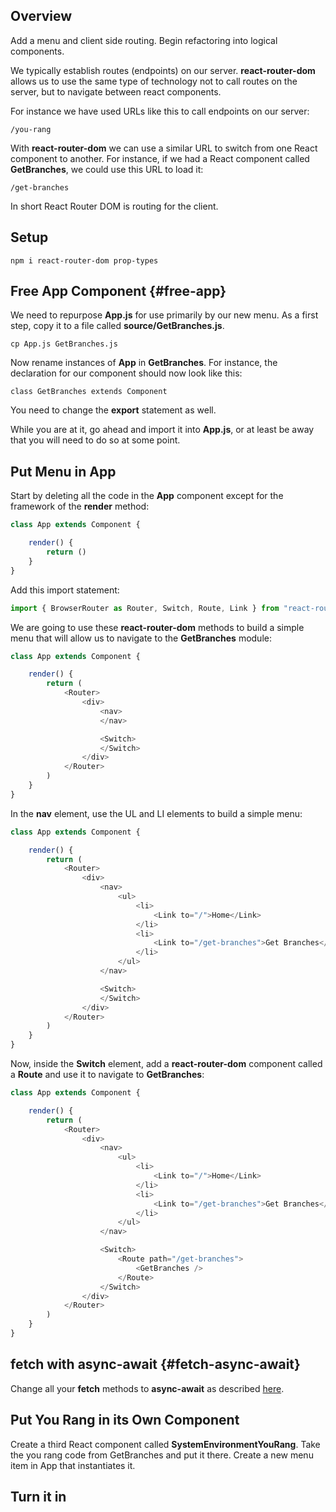 ## Overview

Add a menu and client side routing. Begin refactoring into logical components.

We typically establish routes (endpoints) on our server. **react-router-dom** allows us to use the same type of technology not to call routes on the server, but to navigate between react components.

For instance we have used URLs like this to call endpoints on our server:

    /you-rang

With **react-router-dom** we can use a similar URL to switch from one React component to another. For instance, if we had a React component called **GetBranches**, we could use this URL to load it:

    /get-branches

In short React Router DOM is routing for the client.

## Setup

    npm i react-router-dom prop-types

## Free App Component {#free-app}

We need to repurpose **App.js** for use primarily by our new menu. As a first step, copy it to a file called **source/GetBranches.js**.

    cp App.js GetBranches.js

Now rename instances of **App** in **GetBranches**. For instance, the declaration for our component should now look like this:

    class GetBranches extends Component

You need to change the **export** statement as well.

While you are at it, go ahead and import it into **App.js**, or at least be away that you will need to do so at some point.

## Put Menu in App

Start by deleting all the code in the **App** component except for the framework of the **render** method:

```javascript
class App extends Component {

    render() {
        return ()
    }
}
```

Add this import statement:

```javascript
import { BrowserRouter as Router, Switch, Route, Link } from "react-router-dom";
```

We are going to use these **react-router-dom** methods to build a simple menu that will allow us to navigate to the **GetBranches** module:

```javascript
class App extends Component {

    render() {
        return (
            <Router>
                <div>
                    <nav>
                    </nav>

                    <Switch>
                    </Switch>
                </div>
            </Router>
        )
    }
}
```

In the **nav** element, use the UL and LI elements to build a simple menu:

```javascript
class App extends Component {

    render() {
        return (
            <Router>
                <div>
                    <nav>
                        <ul>
                            <li>
                                <Link to="/">Home</Link>
                            </li>
                            <li>
                                <Link to="/get-branches">Get Branches</Link>
                            </li>
                        </ul>
                    </nav>

                    <Switch>
                    </Switch>
                </div>
            </Router>
        )
    }
}
```

Now, inside the **Switch** element, add a **react-router-dom** component called a **Route** and use it to navigate to **GetBranches**:

```javascript
class App extends Component {

    render() {
        return (
            <Router>
                <div>
                    <nav>
                        <ul>
                            <li>
                                <Link to="/">Home</Link>
                            </li>
                            <li>
                                <Link to="/get-branches">Get Branches</Link>
                            </li>
                        </ul>
                    </nav>

                    <Switch>
                        <Route path="/get-branches">
                            <GetBranches />
                        </Route>
                    </Switch>
                </div>
            </Router>
        )
    }
}
```

## fetch with async-await {#fetch-async-await}

Change all your **fetch** methods to **async-await** as described [here][mdaa].

## Put You Rang in its Own Component

Create a third React component called **SystemEnvironmentYouRang**. Take the you rang code from GetBranches and put it there. Create a new menu item in App that instantiates it.

## Turn it in


[mdaa]: https://www.elvenware.com/teach/assignments/midterm-final/Isit320Midterm2019.html#fetchawait
